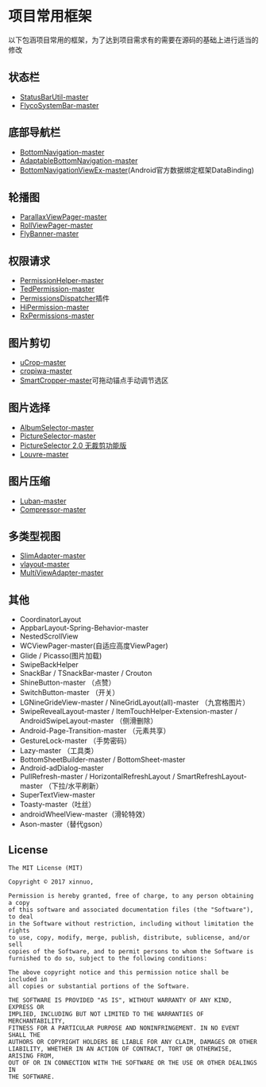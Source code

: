 项目常用框架
======
以下包涵项目常用的框架，为了达到项目需求有的需要在源码的基础上进行适当的修改

## 状态栏
- [StatusBarUtil-master](https://github.com/laobie/StatusBarUtil)
- [FlycoSystemBar-master](https://github.com/H07000223/FlycoSystemBar)

## 底部导航栏
- [BottomNavigation-master](https://github.com/Ashok-Varma/BottomNavigation)
- [AdaptableBottomNavigation-master](https://github.com/bufferapp/AdaptableBottomNavigation)
- [BottomNavigationViewEx-master](https://github.com/ittianyu/BottomNavigationViewEx)(Android官方数据绑定框架DataBinding)

## 轮播图
- [ParallaxViewPager-master](https://github.com/ybq/ParallaxViewPager)
- [RollViewPager-master](https://github.com/Jude95/RollViewPager)
- [FlyBanner-master](https://github.com/FlyRecker/FlyBanner)

## 权限请求
- [PermissionHelper-master](https://github.com/k0shk0sh/PermissionHelper)
- [TedPermission-master](https://github.com/ParkSangGwon/TedPermission)
- [PermissionsDispatcher](https://github.com/permissions-dispatcher/PermissionsDispatcher)插件
- [HiPermission-master](https://github.com/yewei02538/HiPermission)
- [RxPermissions-master](https://github.com/tbruyelle/RxPermissions)

## 图片剪切
- [uCrop-master](https://github.com/Yalantis/uCrop)
- [cropiwa-master](https://github.com/steelkiwi/cropiwa)
- [SmartCropper-master](https://github.com/pqpo/SmartCropper)可拖动锚点手动调节选区

## 图片选择
- [AlbumSelector-master](https://github.com/lijunguan/AlbumSelector)
- [PictureSelector-master](https://github.com/LuckSiege/PictureSelector)
- [PictureSelector 2.0 无裁剪功能版](https://github.com/LuckSiege/PictureSelectorLight)
- [Louvre-master](https://github.com/andremion/Louvre)

## 图片压缩
- [Luban-master](https://github.com/Curzibn/Luban)
- [Compressor-master](https://github.com/zetbaitsu/Compressor)

## 多类型视图
- [SlimAdapter-master](https://github.com/MEiDIK/SlimAdapter)
- [vlayout-master](https://github.com/alibaba/vlayout)
- [MultiViewAdapter-master](https://github.com/DevAhamed/MultiViewAdapter)

## 其他
- CoordinatorLayout
- AppbarLayout-Spring-Behavior-master
- NestedScrollView
- WCViewPager-master(自适应高度ViewPager)
- Glide / Picasso(图片加载)
- SwipeBackHelper
- SnackBar / TSnackBar-master / Crouton
- ShineButton-master （点赞）
- SwitchButton-master （开关）
- LGNineGrideView-master / NineGridLayout(all)-master （九宫格图片）
- SwipeRevealLayout-master / ItemTouchHelper-Extension-master / AndroidSwipeLayout-master （侧滑删除）
- Android-Page-Transition-master （元素共享）
- GestureLock-master （手势密码）
- Lazy-master （工具类）
- BottomSheetBuilder-master / BottomSheet-master
- Android-adDialog-master
- PullRefresh-master / HorizontalRefreshLayout / SmartRefreshLayout-master （下拉/水平刷新）
- SuperTextView-master
- Toasty-master（吐丝）
- androidWheelView-master（滑轮特效）
- Ason-master（替代gson）
## License
```
The MIT License (MIT)

Copyright © 2017 xinnuo,

Permission is hereby granted, free of charge, to any person obtaining a copy
of this software and associated documentation files (the "Software"), to deal
in the Software without restriction, including without limitation the rights
to use, copy, modify, merge, publish, distribute, sublicense, and/or sell
copies of the Software, and to permit persons to whom the Software is
furnished to do so, subject to the following conditions:

The above copyright notice and this permission notice shall be included in
all copies or substantial portions of the Software.

THE SOFTWARE IS PROVIDED "AS IS", WITHOUT WARRANTY OF ANY KIND, EXPRESS OR
IMPLIED, INCLUDING BUT NOT LIMITED TO THE WARRANTIES OF MERCHANTABILITY,
FITNESS FOR A PARTICULAR PURPOSE AND NONINFRINGEMENT. IN NO EVENT SHALL THE
AUTHORS OR COPYRIGHT HOLDERS BE LIABLE FOR ANY CLAIM, DAMAGES OR OTHER
LIABILITY, WHETHER IN AN ACTION OF CONTRACT, TORT OR OTHERWISE, ARISING FROM,
OUT OF OR IN CONNECTION WITH THE SOFTWARE OR THE USE OR OTHER DEALINGS IN
THE SOFTWARE.
```
